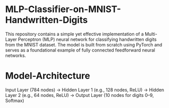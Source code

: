 # MLP-Classifier-on-MNIST-Handwritten-Digits
This repository contains a simple yet effective implementation of a Multi-Layer Perceptron (MLP) neural network for classifying handwritten digits from the MNIST dataset. The model is built from scratch using PyTorch and serves as a foundational example of fully connected feedforward neural networks.

# Model-Architecture

Input Layer (784 nodes)
->
Hidden Layer 1 (e.g., 128 nodes, ReLU)
->
Hidden Layer 2 (e.g., 64 nodes, ReLU)
->
Output Layer (10 nodes for digits 0–9, Softmax)
